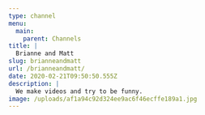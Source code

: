 ```yaml
---
type: channel
menu:
  main:
    parent: Channels
title: |
  Brianne and Matt
slug: brianneandmatt
url: /brianneandmatt/
date: 2020-02-21T09:50:50.555Z
description: |
  We make videos and try to be funny.
image: /uploads/af1a94c92d324ee9ac6f46ecffe189a1.jpg
---
```

